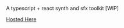 A typescript + react synth and sfx toolkit [WIP]

[Hosted Here](https://tsfx-1c4bc.firebaseapp.com/)
